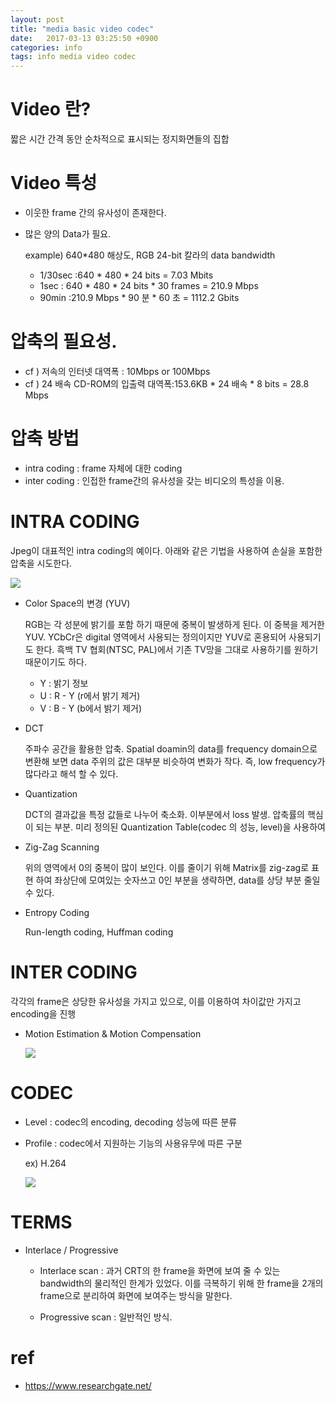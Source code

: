 ```yaml
---
layout: post
title: "media basic video codec"
date:   2017-03-13 03:25:50 +0900
categories: info
tags: info media video codec 
---
```



# Video 란? 

짧은 시간 간격 동안 순차적으로 표시되는 정지화면들의 집합

# Video 특성

- 이웃한 frame 간의 유사성이 존재한다.  
- 많은 양의 Data가 필요.  

  example) 640*480 해상도, RGB 24-bit 칼라의 data bandwidth 
    
  * 1/30sec :640 * 480 * 24 bits = 7.03 Mbits
  * 1sec    : 	640 * 480 * 24 bits * 30 frames = 210.9 Mbps
  * 90min   :210.9 Mbps * 90 분 * 60 초 = 1112.2 Gbits 

# 압축의 필요성. 

  - cf ) 저속의 인터넷 대역폭 : 10Mbps or 100Mbps
  - cf ) 24 배속 CD-ROM의 입출력 대역폭:153.6KB * 24 배속 * 8 bits = 28.8 Mbps

# 압축 방법 

* intra coding : frame 자체에 대한 coding 
* inter coding : 인접한 frame간의 유사성을 갖는 비디오의 특성을 이용. 

# INTRA CODING

Jpeg이 대표적인 intra coding의 예이다. 아래와 같은 기법을 사용하여 손실을 포함한 압축을 시도한다.

![](https://www.researchgate.net/profile/Massimo_Vecchio/publication/220199850/figure/fig1/AS:276960686166027@1443043981458/Fig-1-Modules-of-the-JPEG-algorithm.png)


* Color Space의 변경 (YUV)

  RGB는 각 성분에 밝기를 포함 하기 때문에 중복이 발생하게 된다. 이 중복을 제거한 YUV.
  YCbCr은 digital 영역에서 사용되는 정의이지만 YUV로 혼용되어 사용되기도 한다. 
  흑백 TV 협회(NTSC, PAL)에서 기존 TV망을 그대로 사용하기를 원하기 때문이기도 하다. 

   * Y : 밝기 정보 
   * U : R - Y (r에서 밝기 제거)
   * V : B - Y (b에서 밝기 제거)

* DCT

  주파수 공간을 활용한 압축. Spatial doamin의 data를 frequency domain으로 변환해 보면 data 주위의 값은 대부분 비슷하여 변화가 작다. 즉, low frequency가 많다라고 해석 할 수 있다. 

* Quantization 

  DCT의 결과값을 특정 값들로 나누어 축소화. 이부분에서 loss 발생. 압축률의 핵심이 되는 부분. 미리 정의된 Quantization Table(codec 의 성능, level)을 사용하여 

* Zig-Zag Scanning 

  위의 영역에서 0의 중복이 많이 보인다. 이를 줄이기 위해 Matrix를 zig-zag로 표현 하여 좌상단에 모여있는 숫자쓰고 0인 부분을 생략하면, data를 상당 부분 줄일 수 있다. 

* Entropy Coding

  Run-length coding, Huffman coding

# INTER CODING 

각각의 frame은 상당한 유사성을 가지고 있으로, 이를 이용하여 차이값만 가지고 encoding을 진행

* Motion Estimation & Motion Compensation

  ![](https://users.cs.cf.ac.uk/Dave.Marshall/Multimedia/Topic5.fig_150.gif)

# CODEC

* Level : codec의 encoding, decoding 성능에 따른 분류* Profile :  codec에서 지원하는 기능의 사용유무에 따른 구분

  ex) H.264

  ![](http://cfile25.uf.tistory.com/image/27425C4A575F1ABC2818A7)


# TERMS

* Interlace / Progressive

  * Interlace scan : 과거 CRT의 한 frame을 화면에 보여 줄 수 있는 bandwidth의 물리적인 한계가 있었다. 이를 극복하기 위해 한 frame을 2개의 frame으로 분리하여 화면에 보여주는 방식을 말한다. 

  * Progressive scan : 일반적인 방식. 

# ref

* https://www.researchgate.net/


